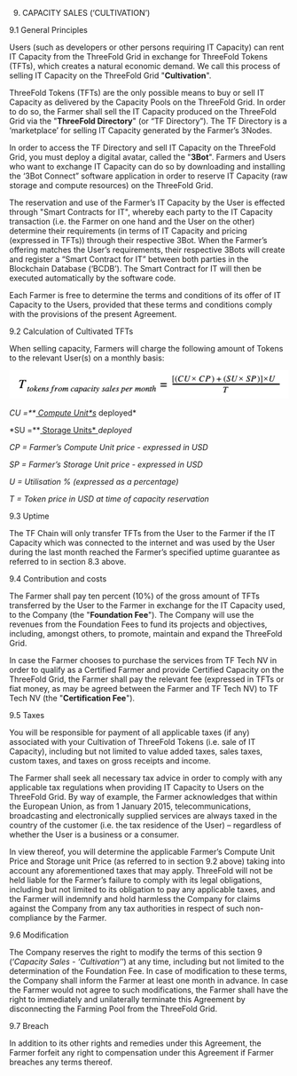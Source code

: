 9. CAPACITY SALES (‘CULTIVATION’)

9.1 General Principles

Users (such as developers or other persons requiring IT Capacity) can rent IT Capacity from the ThreeFold Grid in exchange for ThreeFold Tokens (TFTs), which creates a natural economic demand. We call this process of selling IT Capacity on the ThreeFold Grid "**Cultivation**".

ThreeFold Tokens (TFTs) are the only possible means to buy or sell IT Capacity as delivered by the Capacity Pools on the ThreeFold Grid. In order to do so, the Farmer shall sell the IT Capacity produced on the ThreeFold Grid via the "**ThreeFold Directory**" (or “TF Directory”). The TF Directory is a ‘marketplace’ for selling IT Capacity generated by the Farmer’s 3Nodes.

In order to access the TF Directory and sell IT Capacity on the ThreeFold Grid, you must deploy a digital avatar, called the "**3Bot**". Farmers and Users who want to exchange IT Capacity can do so by downloading and installing the ‘3Bot Connect” software application in order to reserve IT Capacity (raw storage and compute resources) on the ThreeFold Grid.

The reservation and use of the Farmer’s IT Capacity by the User is effected through "Smart Contracts for IT", whereby each party to the IT Capacity transaction (i.e. the Farmer on one hand and the User on the other) determine their requirements (in terms of IT Capacity and pricing (expressed in TFTs)) through their respective 3Bot. When the Farmer’s offering matches the User’s requirements, their respective 3Bots will create and register a “Smart Contract for IT” between both parties in the Blockchain Database (‘BCDB’). The Smart Contract for IT will then be executed automatically by the software code.

Each Farmer is free to determine the terms and conditions of its offer of IT Capacity to the Users, provided that these terms and conditions comply with the provisions of the present Agreement.

9.2 Calculation of Cultivated TFTs

When selling capacity, Farmers will charge the following amount of Tokens to the relevant User(s) on a monthly basis: 

![farmer_tcs_sales_equation](./img/farmer_tcs_sales_equation.png)

*CU =**[ Compute Unit*s](https://docs.grid.tf/threefold/info/src/branch/master/concepts/cloud_units.md)* deployed*

*SU =**[ Storage Units* ](https://docs.grid.tf/threefold/info/src/branch/master/concepts/cloud_units.md)*deployed*

*CP = Farmer’s Compute Unit price - expressed in USD*

*SP = Farmer’s Storage Unit price - expressed in USD*

*U = Utilisation % (expressed as a percentage)*

*T = Token price in USD at time of capacity reservation*

9.3 Uptime

The TF Chain will only transfer TFTs from the User to the Farmer if the IT Capacity which was connected to the internet and was used by the User during the last month reached the Farmer’s specified uptime guarantee as referred to in section 8.3 above.

9.4 Contribution and costs

The Farmer shall pay ten percent (10%) of the gross amount of TFTs transferred by the User to the Farmer in exchange for the IT Capacity used, to the Company (the "**Foundation Fee**"). The Company will use the revenues from the Foundation Fees to fund its projects and objectives, including, amongst others, to promote, maintain and expand the ThreeFold Grid.  

In case the Farmer chooses to purchase the services from TF Tech NV in order to qualify as a Certified Farmer and provide Certified Capacity on the ThreeFold Grid, the Farmer shall pay the relevant fee (expressed in TFTs or fiat money, as may be agreed between the Farmer and TF Tech NV) to TF Tech NV (the "**Certification Fee**"). 

9.5 Taxes

You will be responsible for payment of all applicable taxes (if any) associated with your Cultivation of ThreeFold Tokens (i.e. sale of IT Capacity), including but not limited to value added taxes, sales taxes, custom taxes, and taxes on gross receipts and income. 

The Farmer shall seek all necessary tax advice in order to comply with any applicable tax regulations when providing IT Capacity to Users on the ThreeFold Grid. By way of example, the Farmer acknowledges that within the European Union, as from 1 January 2015, telecommunications, broadcasting and electronically supplied services are always taxed in the country of the customer (i.e. the tax residence of the User) – regardless of whether the User is a business or a consumer. 

In view thereof, you will determine the applicable Farmer’s Compute Unit Price and Storage unit Price (as referred to in section 9.2 above) taking into account any aforementioned taxes that may apply. ThreeFold will not be held liable for the Farmer’s failure to comply with its legal obligations, including but not limited to its obligation to pay any applicable taxes, and the Farmer will indemnify and hold harmless the Company for claims against the Company from any tax authorities in respect of such non-compliance by the Farmer.

9.6 Modification

The Company reserves the right to modify the terms of this section 9 (‘*Capacity Sales - ‘Cultivation’*’) at any time, including but not limited to the determination of the Foundation Fee. In case of modification to these terms, the Company shall inform the Farmer at least one month in advance. In case the Farmer would not agree to such modifications, the Farmer shall have the right to immediately and unilaterally terminate this Agreement by disconnecting the Farming Pool from the ThreeFold Grid.

9.7 Breach

In addition to its other rights and remedies under this Agreement, the Farmer forfeit any right to compensation under this Agreement if Farmer breaches any terms thereof.